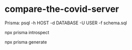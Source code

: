 # compare-the-covid-server

Prisma: 
psql -h HOST -d DATABASE -U USER -f schema.sql 

npx prisma introspect 

npx prisma generate 
